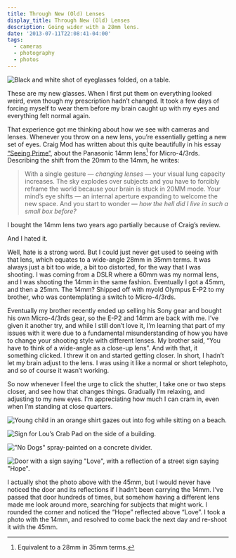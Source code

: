 ```yaml
---
title: Through New (Old) Lenses
display_title: Through New (Old) Lenses
description: Going wider with a 28mm lens.
date: '2013-07-11T22:08:41-04:00'
tags:
  - cameras
  - photography
  - photos
---
```

![Black and white shot of eyeglasses folded, on a table.](glasses.jpg)

These are my new glasses. When I first put them on everything looked weird, even though my prescription hadn’t changed. It took a few days of forcing myself to wear them before my brain caught up with my eyes and everything felt normal again.

That experience got me thinking about how we see with cameras and lenses. Whenever you throw on a new lens, you’re essentially getting a new set of eyes. Craig Mod has written about this quite beautifully in his essay [“Seeing Prime”](http://craigmod.com/journal/14mm/), about the Panasonic 14mm lens[^1] for Micro-4/3rds. Describing the shift from the 20mm to the 14mm, he writes:

> With a single gesture — *changing lenses* — your visual lung capacity increases. The sky explodes over subjects and you have to forcibly reframe the world because your brain is stuck in 20MM mode. Your mind’s eye shifts — an internal aperture expanding to welcome the new space. And you start to wonder — *how the hell did I live in such a small box before?*

I bought the 14mm lens two years ago partially because of Craig’s review.

And I hated it.

Well, hate is a strong word. But I could just never get used to seeing with that lens, which equates to a wide-angle 28mm in 35mm terms. It was always just a bit too wide, a bit too distorted, for the way that I was shooting. I was coming from a DSLR where a 60mm was my normal lens, and I was shooting the 14mm in the same fashion. Eventually I got a 45mm, and then a 25mm. The 14mm? Shipped off with myold Olympus E-P2 to my brother, who was contemplating a switch to Micro-4/3rds.

Eventually my brother recently ended up selling his Sony gear and bought his own Micro-4/3rds gear, so the E-P2 and 14mm are back with me. I’ve given it another try, and while I still don’t love it, I’m learning that part of my issues with it were due to a fundamental misunderstanding of how you have to change your shooting style with different lenses. My brother said, “You have to think of a wide-angle as a close-up lens”. And with that, it something clicked. I threw it on and started getting closer. In short, I hadn’t let my brain adjust to the lens. I was using it like a normal or short telephoto, and so of course it wasn’t working.

So now whenever I feel the urge to click the shutter, I take one or two steps closer, and see how that changes things. Gradually I’m relaxing, and adjusting to my new eyes. I’m appreciating how much I can cram in, even when I’m standing at close quarters.

![Young child in an orange shirt gazes out into fog while sitting on a beach.](soph-fog.jpg "Soph Fog")

![Sign for Lou’s Crab Pad on the side of a building.](lous-crab-pad.jpg )

!["No Dogs" spray-painted on a concrete divider.](no-dogs.jpg)

![Door with a sign saying "Love", with a reflection of a street sign saying "Hope".](love-hope.jpg)

I actually shot the photo above with the 45mm, but I would never have noticed the door and its reflections if I hadn’t been carrying the 14mm. I’ve passed that door hundreds of times, but somehow having a different lens made me look around more, searching for subjects that might work. I rounded the corner and noticed the “Hope” reflected above “Love”. I took a photo with the 14mm, and resolved to come back the next day and re-shoot it with the 45mm.

[^1]: Equivalent to a 28mm in 35mm terms.